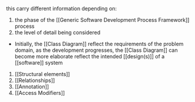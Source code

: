 this carry different information depending on:
1. the phase of the [[Generic Software Development Process Framework]] process
2. the level of detail being considered

- Initially, the [[Class Diagram]] reflect the requirements of the problem domain, as the development progresses, the [[Class Diagram]] can become more elaborate reflect the intended [[design(s)]] of a [[software]] system

1. [[Structural elements]]
2. [[Relationships]]
3. [[Annotation]]
4. [[Access Modifiers]]